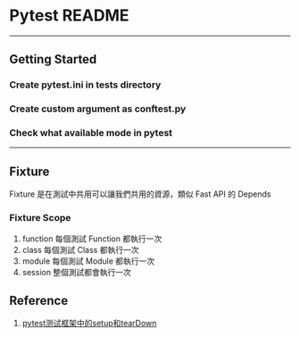 # Pytest README

---

## Getting Started

### Create pytest.ini in **tests** directory

### Create custom argument as **conftest.py**

### Check what available mode in pytest

---

## Fixture

Fixture 是在測試中共用可以讓我們共用的資源，類似 Fast API 的 Depends

### Fixture Scope

1. function 每個測試 Function 都執行一次
2. class 每個測試 Class 都執行一次
3. module 每個測試 Module 都執行一次
4. session 整個測試都會執行一次

## Reference

1. [pytest测试框架中的setup和tearDown](https://python012.github.io/2018/05/08/pytest%E6%B5%8B%E8%AF%95%E6%A1%86%E6%9E%B6%E4%B8%AD%E7%9A%84setup%E5%92%8CtearDown/)